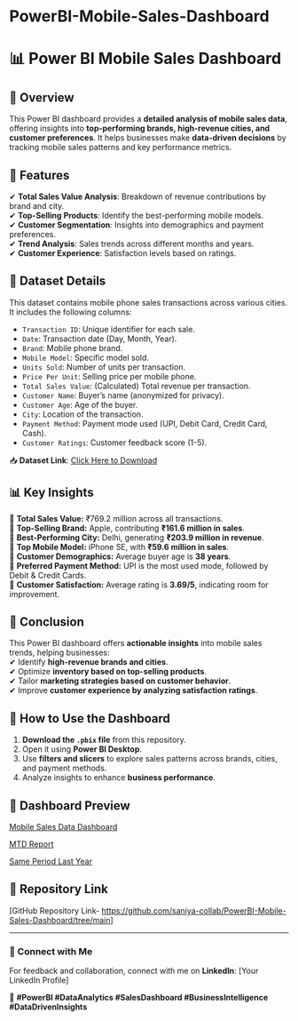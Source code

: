 # PowerBI-Mobile-Sales-Dashboard
# 📊 Power BI Mobile Sales Dashboard  

## 📌 Overview  
This Power BI dashboard provides a **detailed analysis of mobile sales data**, offering insights into **top-performing brands, high-revenue cities, and customer preferences**. It helps businesses make **data-driven decisions** by tracking mobile sales patterns and key performance metrics.

## 🎯 Features  
✔ **Total Sales Value Analysis**: Breakdown of revenue contributions by brand and city.  
✔ **Top-Selling Products**: Identify the best-performing mobile models.  
✔ **Customer Segmentation**: Insights into demographics and payment preferences.  
✔ **Trend Analysis**: Sales trends across different months and years.  
✔ **Customer Experience**: Satisfaction levels based on ratings.  

## 📂 Dataset Details  
This dataset contains mobile phone sales transactions across various cities. It includes the following columns:  

- `Transaction ID`: Unique identifier for each sale.  
- `Date`: Transaction date (Day, Month, Year).  
- `Brand`: Mobile phone brand.  
- `Mobile Model`: Specific model sold.  
- `Units Sold`: Number of units per transaction.  
- `Price Per Unit`: Selling price per mobile phone.  
- `Total Sales Value`: (Calculated) Total revenue per transaction.  
- `Customer Name`: Buyer’s name (anonymized for privacy).  
- `Customer Age`: Age of the buyer.  
- `City`: Location of the transaction.  
- `Payment Method`: Payment mode used (UPI, Debit Card, Credit Card, Cash).  
- `Customer Ratings`: Customer feedback score (1-5).  

📥 **Dataset Link**: [Click Here to Download](https://github.com/saniya-collab/PowerBI-Mobile-Sales-Dashboard/blob/352caacbb92394cccdde1eb07ea119ff500b4fb5/Mobile%20Sales%20Data.xlsx)  

## 📊 Key Insights  
🔹 **Total Sales Value:** ₹769.2 million across all transactions.  
🔹 **Top-Selling Brand:** Apple, contributing **₹161.6 million in sales**.  
🔹 **Best-Performing City:** Delhi, generating **₹203.9 million in revenue**.  
🔹 **Top Mobile Model:** iPhone SE, with **₹59.6 million in sales**.  
🔹 **Customer Demographics:** Average buyer age is **38 years**.  
🔹 **Preferred Payment Method:** UPI is the most used mode, followed by Debit & Credit Cards.  
🔹 **Customer Satisfaction:** Average rating is **3.69/5**, indicating room for improvement.  

## 📌 Conclusion  
This Power BI dashboard offers **actionable insights** into mobile sales trends, helping businesses:  
✔ Identify **high-revenue brands and cities**.  
✔ Optimize **inventory based on top-selling products**.  
✔ Tailor **marketing strategies based on customer behavior**.  
✔ Improve **customer experience by analyzing satisfaction ratings**.  

## 🚀 How to Use the Dashboard  
1. **Download the `.pbix` file** from this repository.  
2. Open it using **Power BI Desktop**.  
3. Use **filters and slicers** to explore sales patterns across brands, cities, and payment methods.  
4. Analyze insights to enhance **business performance**.  

## 📸 Dashboard Preview  
[Mobile Sales Data Dashboard](https://github.com/saniya-collab/PowerBI-Mobile-Sales-Dashboard/blob/a3b381123c9275613e29ace934b415597c24d9ce/Mobile%20Sales%20Data%20Dashboard.png)

[MTD Report](https://github.com/saniya-collab/PowerBI-Mobile-Sales-Dashboard/blob/8af74a2f85efa6a4a320f413b1fee9955423b324/MTD%20Report%20Dashboard.png)

[Same Period Last Year](https://github.com/saniya-collab/PowerBI-Mobile-Sales-Dashboard/blob/ebd79c0991d54513d4f01c63e4e81a5050c09cac/Same%20Period%20Last%20Year%20Dashboard.png)
  

## 🔗 Repository Link  
[GitHub Repository Link- https://github.com/saniya-collab/PowerBI-Mobile-Sales-Dashboard/tree/main]  

---

### 👥 Connect with Me  
For feedback and collaboration, connect with me on **LinkedIn**: [Your LinkedIn Profile]  

📢 **#PowerBI #DataAnalytics #SalesDashboard #BusinessIntelligence #DataDrivenInsights**  
